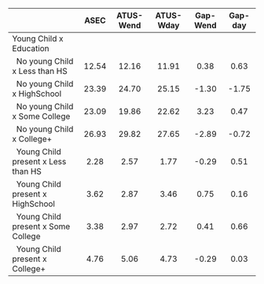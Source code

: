 
|                      |         ASEC |    ATUS-Wend |    ATUS-Wday |     Gap-Wend |      Gap-day |
| -------------------- | :----------: | :----------: | :----------: | :----------: | :----------: |
| Young Child x Education |              |              |              |              |              |
| &nbsp;&nbsp;No young Child x Less than HS |        12.54 |        12.16 |        11.91 |         0.38 |         0.63 |
| &nbsp;&nbsp;No young Child x HighSchool |        23.39 |        24.70 |        25.15 |        -1.30 |        -1.75 |
| &nbsp;&nbsp;No young Child x Some College |        23.09 |        19.86 |        22.62 |         3.23 |         0.47 |
| &nbsp;&nbsp;No young Child x College+ |        26.93 |        29.82 |        27.65 |        -2.89 |        -0.72 |
| &nbsp;&nbsp;Young Child present x Less than HS |         2.28 |         2.57 |         1.77 |        -0.29 |         0.51 |
| &nbsp;&nbsp;Young Child present x HighSchool |         3.62 |         2.87 |         3.46 |         0.75 |         0.16 |
| &nbsp;&nbsp;Young Child present x Some College |         3.38 |         2.97 |         2.72 |         0.41 |         0.66 |
| &nbsp;&nbsp;Young Child present x College+ |         4.76 |         5.06 |         4.73 |        -0.29 |         0.03 |

